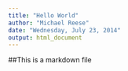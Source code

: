 ```yaml
---
title: "Hello World"
author: "Michael Reese"
date: "Wednesday, July 23, 2014"
output: html_document
---
```


##This is a markdown file
